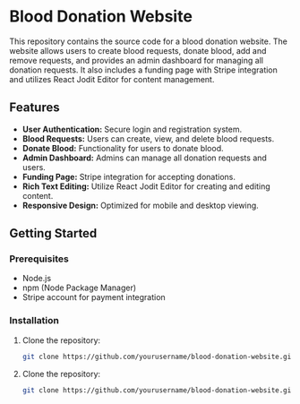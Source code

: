 # Blood Donation Website

This repository contains the source code for a blood donation website. The website allows users to create blood requests, donate blood, add and remove requests, and provides an admin dashboard for managing all donation requests. It also includes a funding page with Stripe integration and utilizes React Jodit Editor for content management.

## Features

- **User Authentication:** Secure login and registration system.
- **Blood Requests:** Users can create, view, and delete blood requests.
- **Donate Blood:** Functionality for users to donate blood.
- **Admin Dashboard:** Admins can manage all donation requests and users.
- **Funding Page:** Stripe integration for accepting donations.
- **Rich Text Editing:** Utilize React Jodit Editor for creating and editing content.
- **Responsive Design:** Optimized for mobile and desktop viewing.

## Getting Started

### Prerequisites

- Node.js
- npm (Node Package Manager)
- Stripe account for payment integration

### Installation

1. Clone the repository:
   ```sh
   git clone https://github.com/yourusername/blood-donation-website.git

2. Clone the repository:
   ```sh
   git clone https://github.com/yourusername/blood-donation-website.git
